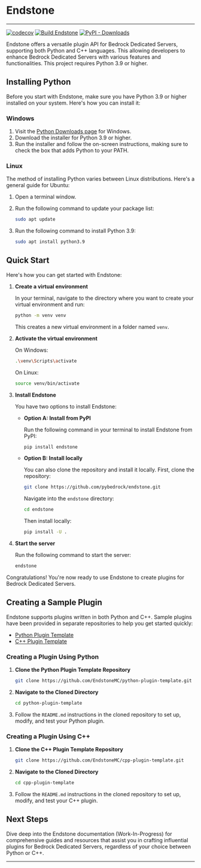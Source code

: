 # Endstone

---

[![codecov](https://codecov.io/gh/EndstoneMC/endstone/graph/badge.svg?token=GQ6IX9GDT1)](https://codecov.io/gh/EndstoneMC/endstone)
[![Build Endstone](https://github.com/EndstoneMC/endstone/actions/workflows/build.yml/badge.svg)](https://github.com/EndstoneMC/endstone/actions/workflows/build.yml)
[![PyPI - Downloads](https://img.shields.io/pypi/dm/endstone)](https://pypi.org/project/endstone)

Endstone offers a versatile plugin API for Bedrock Dedicated Servers, supporting both Python and C++ languages. This
allowing developers to enhance Bedrock Dedicated Servers with various features and functionalities. This project
requires Python 3.9 or higher.

## Installing Python

Before you start with Endstone, make sure you have Python 3.9 or higher installed on your system. Here's how you can
install it:

### Windows

1. Visit the [Python Downloads page](https://www.python.org/downloads/) for Windows.
2. Download the installer for Python 3.9 or higher.
3. Run the installer and follow the on-screen instructions, making sure to check the box that adds Python to your PATH.

### Linux

The method of installing Python varies between Linux distributions. Here's a general guide for Ubuntu:

1. Open a terminal window.
2. Run the following command to update your package list:

   ```bash
   sudo apt update
   ```

3. Run the following command to install Python 3.9:

   ```bash
   sudo apt install python3.9
   ```

## Quick Start

Here's how you can get started with Endstone:

1. **Create a virtual environment**

   In your terminal, navigate to the directory where you want to create your virtual environment and run:

   ```bash
   python -m venv venv
   ```

   This creates a new virtual environment in a folder named `venv`.

2. **Activate the virtual environment**

   On Windows:

   ```bash
   .\venv\Scripts\activate
   ```

   On Linux:

   ```bash
   source venv/bin/activate
   ```

3. **Install Endstone**

   You have two options to install Endstone:

    - **Option A: Install from PyPI**

      Run the following command in your terminal to install Endstone from PyPI:

      ```bash
      pip install endstone
      ```

    - **Option B: Install locally**

      You can also clone the repository and install it locally. First, clone the repository:

      ```bash
      git clone https://github.com/pybedrock/endstone.git
      ```

      Navigate into the `endstone` directory:

      ```bash
      cd endstone
      ```

      Then install locally:

      ```bash
      pip install -U .
      ```

4. **Start the server**

   Run the following command to start the server:

   ```bash
   endstone
   ```

Congratulations! You're now ready to use Endstone to create plugins for Bedrock Dedicated Servers.

## Creating a Sample Plugin

Endstone supports plugins written in both Python and C++. Sample plugins have been provided in separate repositories to
help you get started quickly:

- [Python Plugin Template](https://github.com/EndstoneMC/python-plugin-template)
- [C++ Plugin Template](https://github.com/EndstoneMC/cpp-plugin-template)

### Creating a Plugin Using Python

1. **Clone the Python Plugin Template Repository**

   ```bash
   git clone https://github.com/EndstoneMC/python-plugin-template.git
   ```

2. **Navigate to the Cloned Directory**

   ```bash
   cd python-plugin-template
   ```

3. Follow the `README.md` instructions in the cloned repository to set up, modify, and test your Python plugin.

### Creating a Plugin Using C++

1. **Clone the C++ Plugin Template Repository**

   ```bash
   git clone https://github.com/EndstoneMC/cpp-plugin-template.git
   ```

2. **Navigate to the Cloned Directory**

   ```bash
   cd cpp-plugin-template
   ```

3. Follow the `README.md` instructions in the cloned repository to set up, modify, and test your C++ plugin.

## Next Steps

Dive deep into the Endstone documentation (Work-In-Progress) for comprehensive guides and resources that assist you in
crafting influential plugins for Bedrock Dedicated Servers, regardless of your choice between Python or C++.

---